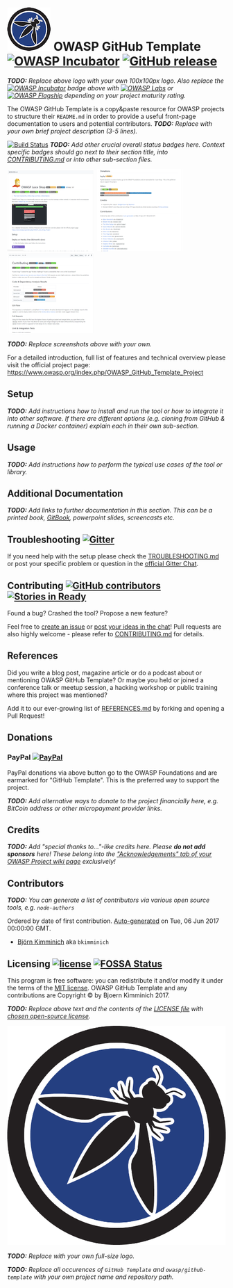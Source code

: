 # ![Project Logo](images/logo_100px.png) OWASP GitHub Template [![OWASP Incubator](https://img.shields.io/badge/owasp-incubator-blue.svg)](https://www.owasp.org/index.php/OWASP_Project_Inventory#tab=Incubator_Projects) [![GitHub release](https://img.shields.io/github/release/owasp/github-template.svg)](https://github.com/owasp/github-template/releases/latest)

_**TODO:** Replace above logo with your own 100x100px logo. Also
replace the
[![OWASP Incubator](https://img.shields.io/badge/owasp-incubator-blue.svg)](https://www.owasp.org/index.php/OWASP_Project_Inventory#tab=Incubator_Projects)
badge above with
[![OWASP Labs](https://img.shields.io/badge/owasp-labs%20project-f7b73c.svg)](https://www.owasp.org/index.php/OWASP_Project_Inventory#tab=Labs_Projects)
or
[![OWASP Flagship](https://img.shields.io/badge/owasp-flagship%20project-38a047.svg)](https://www.owasp.org/index.php/OWASP_Project_Inventory#tab=Flagship_Projects)
depending on your project maturity rating._

The OWASP GitHub Template is a copy&paste resource for OWASP projects to
structure their `README.md` in order to provide a useful front-page
documentation to users and potential contributors. _**TODO:** Replace
with your own brief project description (3-5 lines)._

[![Build Status](https://travis-ci.org/owasp/github-template.svg?branch=master)](https://travis-ci.org/owasp/github-template)
_**TODO:** Add other crucial overall status badges here. Context
specific badges should go next to their section title, into
[CONTRIBUTING.md](CONTRIBUTING.md) or into other sub-section files._

![OWASP GitHub Template screenshot 1](images/screenshot1.png)
![OWASP GitHub Template screenshot 2](images/screenshot2.png)
![OWASP GitHub Template screenshot 3](images/screenshot3.png)

_**TODO:** Replace screenshots above with your own._

For a detailed introduction, full list of features and technical
overview please visit the official project page:
<https://www.owasp.org/index.php/OWASP_GitHub_Template_Project>

## Setup

_**TODO:** Add instructions how to install and run the tool or how to
integrate it into other software. If there are different options (e.g.
cloning from GitHub & running a Docker container) explain each in their
own sub-section._

## Usage

_**TODO:** Add instructions how to perform the typical use cases of the
tool or library._

## Additional Documentation

_**TODO:** Add links to further documentation in this section. This can
be a printed book, [GitBook](https://www.gitbook.com/@owasp), powerpoint
slides, screencasts etc._

## Troubleshooting [![Gitter](http://img.shields.io/badge/gitter-join%20chat-1dce73.svg)](https://gitter.im/owasp/github-template)

If you need help with the setup please check the
[TROUBLESHOOTING.md](TROUBLESHOOTING.md) or post your specific problem
or question in the
[official Gitter Chat](https://gitter.im/owasp/github-template).

## Contributing [![GitHub contributors](https://img.shields.io/github/contributors/owasp/github-template.svg)](https://github.com/owasp/github-template/graphs/contributors) [![Stories in Ready](https://badge.waffle.io/owasp/github-template.svg?label=ready&title=Ready)](http://waffle.io/owasp/github-template)

Found a bug? Crashed the tool? Propose a new feature?

Feel free to
[create an issue](https://github.com/owasp/github-template/issues) or
[post your ideas in the chat](https://gitter.im/owasp/github-template)!
Pull requests are also highly welcome - please refer to
[CONTRIBUTING.md](CONTRIBUTING.md) for details.

## References

Did you write a blog post, magazine article or do a podcast about or
mentioning OWASP GitHub Template? Or maybe you held or joined a
conference talk or meetup session, a hacking workshop or public training
where this project was mentioned?

Add it to our ever-growing list of [REFERENCES.md](REFERENCES.md) by
forking and opening a Pull Request!

## Donations

### PayPal [![PayPal](https://www.paypalobjects.com/en_US/i/btn/btn_donate_SM.gif)](https://www.paypal.com/cgi-bin/webscr?cmd=_donations&business=paypal%40owasp%2eorg&lc=BM&item_name=OWASP%20GitHub%20Template&item_number=OWASP%20Foundation&no_note=0&currency_code=USD&bn=PP%2dDonationsBF)

PayPal donations via above button go to the OWASP Foundations and are
earmarked for "GitHub Template". This is the preferred way to support
the project.

_**TODO:** Add alternative ways to donate to the project financially
here, e.g. BitCoin address or other micropayment provider links._

## Credits

_**TODO:** Add "special thanks to..."-like credits here. Please **do not
add sponsors** here! These belong into the
["Acknowledgements" tab of your OWASP Project wiki page](https://www.owasp.org/index.php/OWASP_Juice_Shop_Project#tab=Acknowledgements)
exclusively!_

## Contributors

_**TODO:** You can generate a list of contributors via various open
source tools, e.g. `node-authors`_

Ordered by date of first contribution.
[Auto-generated](https://github.com/dtrejo/node-authors) on Tue, 06 Jun
2017 00:00:00 GMT.

- [Björn Kimminich](https://github.com/bkimminich) aka `bkimminich`

## Licensing [![license](https://img.shields.io/github/license/owasp/github-template.svg)](LICENSE) [![FOSSA Status](https://app.fossa.io/api/projects/git%2Bhttps%3A%2F%2Fgithub.com%2Fowasp%2Fgithub-template.svg?type=shield)](https://app.fossa.io/projects/git%2Bhttps%3A%2F%2Fgithub.com%2Fowasp%2Fgithub-template?ref=badge_shield)

This program is free software: you can redistribute it and/or modify it
under the terms of the [MIT license](LICENSE). OWASP GitHub Template and
any contributions are Copyright © by Bjoern Kimminich 2017.

_**TODO:** Replace above text and the contents of the
[LICENSE file](LICENSE) with
[chosen open-source license](https://opensource.org/licenses)._

![Project Logo](images/logo.png)

_**TODO:** Replace with your own full-size logo._

_**TODO:** Replace all occurences of `GitHub Template` and
`owasp/github-template` with your own project name and repository path._
